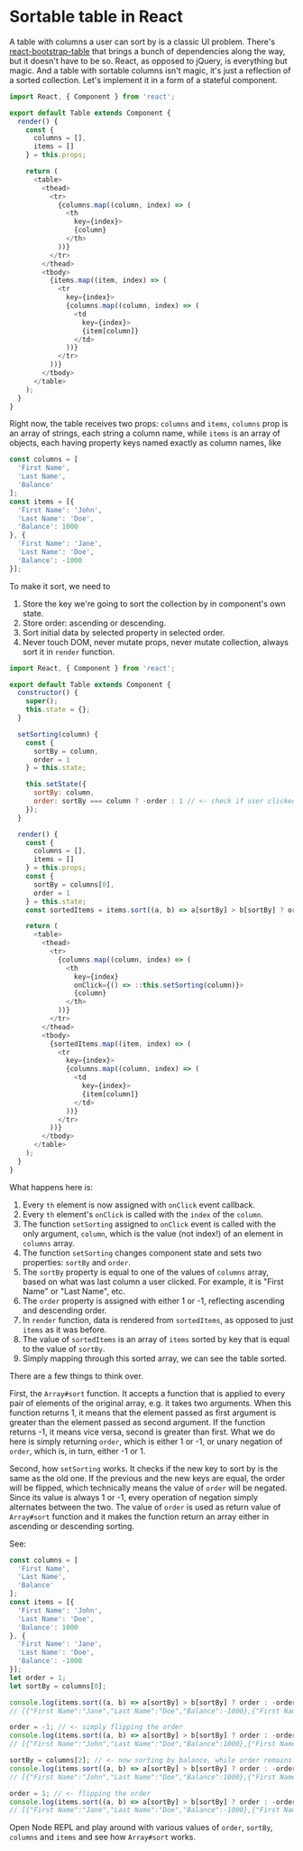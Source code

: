 # Sortable table in React

A table with columns a user can sort by is a classic UI problem. There's [react-bootstrap-table](https://github.com/AllenFang/react-bootstrap-table) that brings a bunch of dependencies along the way, but it doesn't have to be so. React, as opposed to jQuery, is everything but magic. And a table with sortable columns isn't magic, it's just a reflection of a sorted collection. Let's implement it in a form of a stateful component.

```javascript
import React, { Component } from 'react';

export default Table extends Component {
  render() {
    const {
      columns = [],
      items = []
    } = this.props;

    return (
      <table>
        <thead>
          <tr>
            {columns.map((column, index) => (
              <th
                key={index}>
                {column}
              </th>
            ))}
          </tr>
        </thead>
        <tbody>
          {items.map((item, index) => (
            <tr
              key={index}>
              {columns.map((column, index) => (
                <td
                  key={index}>
                  {item[column]}
                </td>
              ))}
            </tr>
          ))}
        </tbody>
      </table>
    );
  }
}
```

Right now, the table receives two props: `columns` and `items`, `columns` prop is an array of strings, each string a column name, while `items` is an array of objects, each having property keys named exactly as column names, like

```javascript
const columns = [
  'First Name',
  'Last Name',
  'Balance'
];
const items = [{
  'First Name': 'John',
  'Last Name': 'Doe',
  'Balance': 1000
}, {
  'First Name': 'Jane',
  'Last Name': 'Doe',
  'Balance': -1000
}];
```

To make it sort, we need to

1. Store the key we're going to sort the collection by in component's own state.
1. Store order: ascending or descending.
1. Sort initial data by selected property in selected order.
1. Never touch DOM, never mutate props, never mutate collection, always sort it in `render` function.

```javascript
import React, { Component } from 'react';

export default Table extends Component {
  constructor() {
    super();
    this.state = {};
  }

  setSorting(column) {
    const {
      sortBy = column,
      order = 1
    } = this.state;

    this.setState({
      sortBy: column,
      order: sortBy === column ? -order : 1 // <- check if user clicked the same column once again, so the order has to flip, otherwise the order is ascending by default
    });
  }

  render() {
    const {
      columns = [],
      items = []
    } = this.props;
    const {
      sortBy = columns[0],
      order = 1
    } = this.state;
    const sortedItems = items.sort((a, b) => a[sortBy] > b[sortBy] ? order : -order);

    return (
      <table>
        <thead>
          <tr>
            {columns.map((column, index) => (
              <th
                key={index}
                onClick={() => ::this.setSorting(column)}>
                {column}
              </th>
            ))}
          </tr>
        </thead>
        <tbody>
          {sortedItems.map((item, index) => (
            <tr
              key={index}>
              {columns.map((column, index) => (
                <td
                  key={index}>
                  {item[column]}
                </td>
              ))}
            </tr>
          ))}
        </tbody>
      </table>
    );
  }
}
```

What happens here is:

1. Every `th` element is now assigned with `onClick` event callback.
1. Every `th` element's `onClick` is called with the `index` of the `column`.
1. The function `setSorting` assigned to `onClick` event is called with the only argument, `column`, which is the value (not index!) of an element in `columns` array.
1. The function `setSorting` changes component state and sets two properties: `sortBy` and `order`.
1. The `sortBy` property is equal to one of the values of `columns` array, based on what was last column a user clicked. For example, it is "First Name" or "Last Name", etc.
1. The `order` property is assigned with either 1 or -1, reflecting ascending and descending order.
1. In `render` function, data is rendered from `sortedItems`, as opposed to just `items` as it was before.
1. The value of `sortedItems` is an array of `items` sorted by key that is equal to the value of `sortBy`.
1. Simply mapping through this sorted array, we can see the table sorted.

There are a few things to think over.

First, the `Array#sort` function. It accepts a function that is applied to every pair of elements of the original array, e.g. it takes two arguments. When this function returns 1, it means that the element passed as first argument is greater than the element passed as second argument. If the function returns -1, it means vice versa, second is greater than first. What we do here is simply returning `order`, which is either 1 or -1, or unary negation of `order`, which is, in turn, either -1 or 1.

Second, how `setSorting` works. It checks if the new key to sort by is the same as the old one. If the previous and the new keys are equal, the order will be flipped, which technically means the value of `order` will be negated. Since its value is always 1 or -1, every operation of negation simply alternates between the two. The value of `order` is used as return value of `Array#sort` function and it makes the function return an array either in ascending or descending sorting.

See:

```javascript
const columns = [
  'First Name',
  'Last Name',
  'Balance'
];
const items = [{
  'First Name': 'John',
  'Last Name': 'Doe',
  'Balance': 1000
}, {
  'First Name': 'Jane',
  'Last Name': 'Doe',
  'Balance': -1000
}];
let order = 1;
let sortBy = columns[0];

console.log(items.sort((a, b) => a[sortBy] > b[sortBy] ? order : -order));
// [{"First Name":"Jane","Last Name":"Doe","Balance":-1000},{"First Name":"John","Last Name":"Doe","Balance":1000}]

order = -1; // <- simply flipping the order
console.log(items.sort((a, b) => a[sortBy] > b[sortBy] ? order : -order));
// [{"First Name":"John","Last Name":"Doe","Balance":1000},{"First Name":"Jane","Last Name":"Doe","Balance":-1000}]

sortBy = columns[2]; // <- now sorting by balance, while order remains -1 = descending
console.log(items.sort((a, b) => a[sortBy] > b[sortBy] ? order : -order));
// [{"First Name":"John","Last Name":"Doe","Balance":1000},{"First Name":"Jane","Last Name":"Doe","Balance":-1000}]

order = 1; // <- flipping the order
console.log(items.sort((a, b) => a[sortBy] > b[sortBy] ? order : -order));
// [{"First Name":"Jane","Last Name":"Doe","Balance":-1000},{"First Name":"John","Last Name":"Doe","Balance":1000}]
```

Open Node REPL and play around with various values of `order`, `sortBy`, `columns` and `items` and see how `Array#sort` works.
